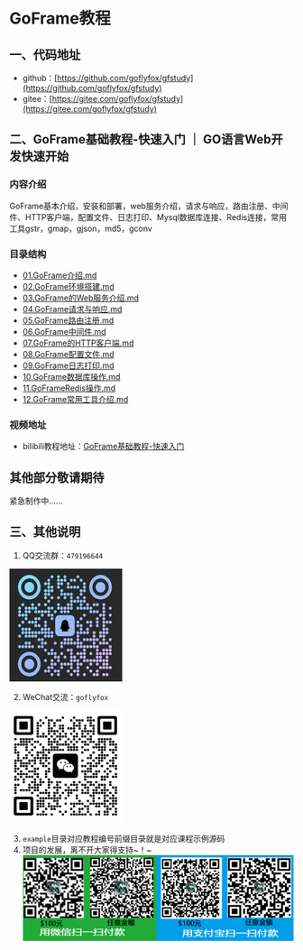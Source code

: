 # GoFrame教程

## 一、代码地址

* github：[https://github.com/goflyfox/gfstudy](https://github.com/goflyfox/gfstudy)
* gitee：[https://gitee.com/goflyfox/gfstudy](https://gitee.com/goflyfox/gfstudy)

## 二、GoFrame基础教程-快速入门 ｜ GO语言Web开发快速开始

### 内容介绍

GoFrame基本介绍，安装和部署，web服务介绍，请求与响应，路由注册、中间件、HTTP客户端，配置文件、日志打印、Mysql数据库连接、Redis连接，常用工具gstr，gmap，gjson，md5，gconv

### 目录结构

* [01.GoFrame介绍.md](doc_basic/01.GoFrame介绍.md)
* [02.GoFrame环境搭建.md](doc_basic/02.GoFrame环境搭建.md)
* [03.GoFrame的Web服务介绍.md](doc_basic/03.GoFrame的Web服务介绍.md)
* [04.GoFrame请求与响应.md](doc_basic/04.GoFrame请求与响应.md)
* [05.GoFrame路由注册.md](doc_basic/05.GoFrame路由注册.md)
* [06.GoFrame中间件.md](doc_basic/06.GoFrame中间件.md)
* [07.GoFrame的HTTP客户端.md](doc_basic/07.GoFrame的HTTP客户端.md)
* [08.GoFrame配置文件.md](doc_basic/08.GoFrame配置文件.md)
* [09.GoFrame日志打印.md](doc_basic/09.GoFrame日志打印.md)
* [10.GoFrame数据库操作.md](doc_basic/10.GoFrame数据库操作.md)
* [11.GoFrameRedis操作.md](doc_basic/11.GoFrameRedis操作.md)
* [12.GoFrame常用工具介绍.md](doc_basic/12.GoFrame常用工具介绍.md)

### 视频地址

* bilibili教程地址：[GoFrame基础教程-快速入门](https://www.bilibili.com/video/bv157411Z7Le)

## 其他部分敬请期待

紧急制作中......

## 三、其他说明

1. QQ交流群：`479196644`

<img src="resources/img/qq.jpg" width="200" height="200" alt="QQ" />

2. WeChat交流：`goflyfox`

<img src="resources/img/wechat.png" width="200" height="200" alt="WeChat" />

3. `example`目录对应教程编号前缀目录就是对应课程示例源码
4. 项目的发展，离不开大家得支持~！~
![jflyfox](resources/img/opensource-pay.jpg)

